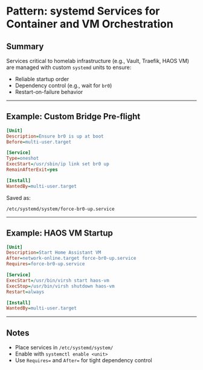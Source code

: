 # Pattern: systemd Services for Container and VM Orchestration

## Summary

Services critical to homelab infrastructure (e.g., Vault, Traefik, HAOS VM) are managed with custom `systemd` units to ensure:

- Reliable startup order
- Dependency control (e.g., wait for `br0`)
- Restart-on-failure behavior

---

## Example: Custom Bridge Pre-flight

```ini
[Unit]
Description=Ensure br0 is up at boot
Before=multi-user.target

[Service]
Type=oneshot
ExecStart=/usr/sbin/ip link set br0 up
RemainAfterExit=yes

[Install]
WantedBy=multi-user.target
```

Saved as:
```
/etc/systemd/system/force-br0-up.service
```

---

## Example: HAOS VM Startup

```ini
[Unit]
Description=Start Home Assistant VM
After=network-online.target force-br0-up.service
Requires=force-br0-up.service

[Service]
ExecStart=/usr/bin/virsh start haos-vm
ExecStop=/usr/bin/virsh shutdown haos-vm
Restart=always

[Install]
WantedBy=multi-user.target
```

---

## Notes

- Place services in `/etc/systemd/system/`
- Enable with `systemctl enable <unit>`
- Use `Requires=` and `After=` for tight dependency control
